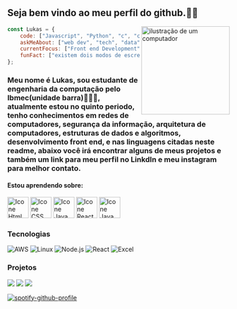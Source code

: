 ## Seja bem vindo ao meu perfil do github.👾🤖

<img src="https://raw.githubusercontent.com/MicaelliMedeiros/micaellimedeiros/master/image/computer-illustration.png" alt="ilustração de um computador" min-width="200px" max-width="200px" width="200px" align="right">

```javascript
const Lukas = {
    code: ["Javascript", "Python", "c", "css", "Go"],
    askMeAbout: ["web dev", "tech", "data"],
    currentFocus: ["Front end Development", "DevOps", "Cybersecurity", "Networks"],
    funFact: ["existem dois modos de escrever um programa sem errar, mas só o terceiro modo está correto"],
};
```
### Meu nome é Lukas, sou estudante de engenharia da computação pelo Ibmec(unidade barra)👨🏻‍💻, atualmente estou no quinto periodo, tenho conhecimentos em redes de computadores, segurança da informação, arquitetura de computadores, estruturas de dados e algoritmos, desenvolvimento front end, e nas linguagens citadas neste readme, abaixo você irá encontrar alguns de meus projetos e também um link para meu perfil no LinkdIn e meu instagram para melhor contato.

#### Estou aprendendo sobre:
[<img height="48px" width="48px" alt="Icone Html" src="https://skillicons.dev/icons?i=html"/>](https://developer.mozilla.org/pt-BR/docs/Web/HTML)
[<img height="48px" width="48px" alt="Icone CSS" src="https://skillicons.dev/icons?i=css"/>](https://developer.mozilla.org/pt-BR/docs/Web/CSS)
[<img height="48px" width="48px" alt="Icone Java Script" src="https://skillicons.dev/icons?i=js"/>](https://developer.mozilla.org/pt-BR/docs/Web/JavaScript)
[<img height="48px" width="48px" alt="Icone React" src="https://skillicons.dev/icons?i=react"/>](https://pt-br.react.dev)
[<img height="48px" width="48px" alt="Icone Java Script" src="https://skillicons.dev/icons?i=python"/>](https://docs.python.org/pt-br/3/)

### Tecnologias

![AWS](https://img.shields.io/badge/-AWS-000?&logo=Amazon-AWS&logoColor=F90)
![Linux](https://img.shields.io/badge/-Linux-000?&logo=Linux)
![Node.js](https://img.shields.io/badge/-Node.js-000?&logo=node.js)
![React](https://img.shields.io/badge/-React-000?&logo=React)
![Excel](https://img.shields.io/badge/Microsoft_Excel-217346?style=for-the-badge&logo=microsoft-excel&logoColor=white)

### Projetos

[![](https://img.shields.io/badge/-🚀%20Projeto%20front_end-000)](https://lukasdsouza.github.io/proj_front_end/)
[![](https://img.shields.io/badge/-🚀%20Projeto%20Elenco_Botafogo-000)](https://lukasdsouza.github.io/ap2_dev_web/)
[![](https://img.shields.io/badge/-🚀%20Projeto%20Landing%20Page%20DNC-000)](https://lukasdsouza.github.io/Eng_soft_DNC/)




[![spotify-github-profile](https://spotify-github-profile.kittinanx.com/api/view?uid=h6wblamis6ga1fumqffw2dnzv&cover_image=true&theme=default&show_offline=false&background_color=121212&interchange=false)](https://github.com/kittinan/spotify-github-profile)

